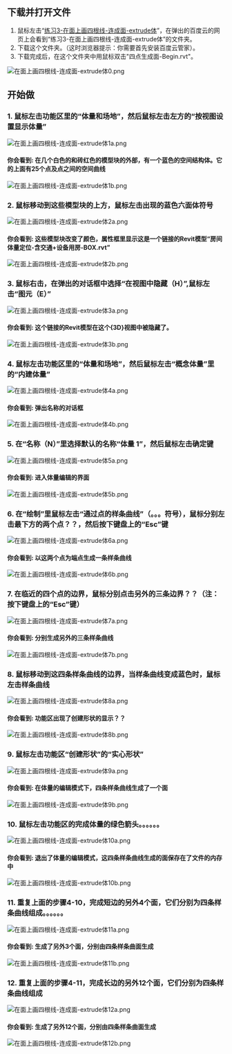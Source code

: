 ## 下载并打开文件

1. 鼠标左击“[练习3-在面上画四根线-连成面-extrude体](http://pan.baidu.com/s/1ntPuC2l)”，在弹出的百度云的网页上会看到“练习3-在面上画四根线-连成面-extrude体”的文件夹。
2. 下载这个文件夹。（这时浏览器提示：你需要首先安装百度云管家）。
3. 下载完成后，在这个文件夹中用鼠标双击"四点生成面-Begin.rvt"。

![在面上画四根线-连成面-extrude体0.png](/images/在面上画四根线-连成面-extrude体/在面上画四根线-连成面-extrude体0.png)

## 开始做

### 1. 鼠标左击功能区里的“体量和场地”，然后鼠标左击左方的“按视图设置显示体量”

![在面上画四根线-连成面-extrude体1a.png](/images/在面上画四根线-连成面-extrude体/在面上画四根线-连成面-extrude体1a.png)

#### 你会看到: 在几个白色的和砖红色的模型块的外部，有一个蓝色的空间结构体。它的上面有25个点及点之间的空间曲线

![在面上画四根线-连成面-extrude体1b.png](/images/在面上画四根线-连成面-extrude体/在面上画四根线-连成面-extrude体1b.png)

### 2. 鼠标移动到这些模型块的上方，鼠标左击出现的蓝色六面体符号

![在面上画四根线-连成面-extrude体2a.png](/images/在面上画四根线-连成面-extrude体/在面上画四根线-连成面-extrude体2a.png)

#### 你会看到: 这些模型块改变了颜色，属性框里显示这是一个链接的Revit模型“房间体量定位-含交通+设备用房-BOX.rvt”

![在面上画四根线-连成面-extrude体2b.png](/images/在面上画四根线-连成面-extrude体/在面上画四根线-连成面-extrude体2b.png)

### 3. 鼠标右击，在弹出的对话框中选择“在视图中隐藏（H）”,鼠标左击“图元（E）”

![在面上画四根线-连成面-extrude体3a.png](/images/在面上画四根线-连成面-extrude体/在面上画四根线-连成面-extrude体3a.png)

#### 你会看到: 这个链接的Revit模型在这个{3D}视图中被隐藏了。

![在面上画四根线-连成面-extrude体3b.png](/images/在面上画四根线-连成面-extrude体/在面上画四根线-连成面-extrude体3b.png)

### 4. 鼠标左击功能区里的“体量和场地”，然后鼠标左击“概念体量”里的“内建体量”

![在面上画四根线-连成面-extrude体4a.png](/images/在面上画四根线-连成面-extrude体/在面上画四根线-连成面-extrude体4a.png)

#### 你会看到: 弹出名称的对话框

![在面上画四根线-连成面-extrude体4b.png](/images/在面上画四根线-连成面-extrude体/在面上画四根线-连成面-extrude体4b.png)

### 5. 在“名称（N）”里选择默认的名称“体量 1”，然后鼠标左击确定键

![在面上画四根线-连成面-extrude体5a.png](/images/在面上画四根线-连成面-extrude体/在面上画四根线-连成面-extrude体5a.png)

#### 你会看到: 进入体量编辑的界面

![在面上画四根线-连成面-extrude体5b.png](/images/在面上画四根线-连成面-extrude体/在面上画四根线-连成面-extrude体5b.png)

### 6. 在“绘制”里鼠标左击“通过点的样条曲线”（。。。符号），鼠标分别左击最下方的两个点？？，然后按下键盘上的“Esc”键

![在面上画四根线-连成面-extrude体6a.png](/images/在面上画四根线-连成面-extrude体/在面上画四根线-连成面-extrude体6a.png)

#### 你会看到: 以这两个点为端点生成一条样条曲线

![在面上画四根线-连成面-extrude体6b.png](/images/在面上画四根线-连成面-extrude体/在面上画四根线-连成面-extrude体6b.png)

### 7. 在临近的四个点的边界，鼠标分别点击另外的三条边界？？（注：按下键盘上的“Esc”键）

![在面上画四根线-连成面-extrude体7a.png](/images/在面上画四根线-连成面-extrude体/在面上画四根线-连成面-extrude体7a.png)

#### 你会看到: 分别生成另外的三条样条曲线

![在面上画四根线-连成面-extrude体7b.png](/images/在面上画四根线-连成面-extrude体/在面上画四根线-连成面-extrude体7b.png)

### 8. 鼠标移动到这四条样条曲线的边界，当样条曲线变成蓝色时，鼠标左击样条曲线

![在面上画四根线-连成面-extrude体8a.png](/images/在面上画四根线-连成面-extrude体/在面上画四根线-连成面-extrude体8a.png)

#### 你会看到: 功能区出现了创建形状的显示？？

![在面上画四根线-连成面-extrude体8b.png](/images/在面上画四根线-连成面-extrude体/在面上画四根线-连成面-extrude体8b.png)

### 9. 鼠标左击功能区“创建形状”的“实心形状”

![在面上画四根线-连成面-extrude体9a.png](/images/在面上画四根线-连成面-extrude体/在面上画四根线-连成面-extrude体9a.png)

#### 你会看到: 在体量的编辑模式下，四条样条曲线生成了一个面

![在面上画四根线-连成面-extrude体9b.png](/images/在面上画四根线-连成面-extrude体/在面上画四根线-连成面-extrude体9b.png)

### 10. 鼠标左击功能区的完成体量的绿色箭头。。。。。。

![在面上画四根线-连成面-extrude体10a.png](/images/在面上画四根线-连成面-extrude体/在面上画四根线-连成面-extrude体10a.png)

#### 你会看到: 退出了体量的编辑模式，这四条样条曲线生成的面保存在了文件的内存中

![在面上画四根线-连成面-extrude体10b.png](/images/在面上画四根线-连成面-extrude体/在面上画四根线-连成面-extrude体10b.png)

### 11. 重复上面的步骤4-10，完成短边的另外4个面，它们分别为四条样条曲线组成。。。。。。

![在面上画四根线-连成面-extrude体11a.png](/images/在面上画四根线-连成面-extrude体/在面上画四根线-连成面-extrude体11a.png)

#### 你会看到: 生成了另外3个面，分别由四条样条曲面生成

![在面上画四根线-连成面-extrude体11b.png](/images/在面上画四根线-连成面-extrude体/在面上画四根线-连成面-extrude体11b.png)

### 12. 重复上面的步骤4-11，完成长边的另外12个面，它们分别为四条样条曲线组成

![在面上画四根线-连成面-extrude体12a.png](/images/在面上画四根线-连成面-extrude体/在面上画四根线-连成面-extrude体12a.png)

#### 你会看到: 生成了另外12个面，分别由四条样条曲面生成

![在面上画四根线-连成面-extrude体12b.png](/images/在面上画四根线-连成面-extrude体/在面上画四根线-连成面-extrude体12b.png)